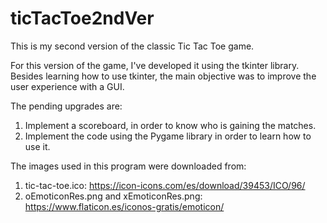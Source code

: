# ticTacToe2ndVer
This is my second version of the classic Tic Tac Toe game.

For this version of the game, I've developed it using the tkinter library. Besides learning how to use tkinter, the main objective was to improve the user experience with a GUI.

The pending upgrades are:

1. Implement a scoreboard, in order to know who is gaining the matches.
2. Implement the code using the Pygame library in order to learn how to use it.

The images used in this program were downloaded from:
1. tic-tac-toe.ico: https://icon-icons.com/es/download/39453/ICO/96/
2. oEmoticonRes.png and xEmoticonRes.png: https://www.flaticon.es/iconos-gratis/emoticon/
